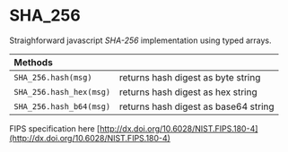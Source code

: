 # SHA_256

Straighforward javascript *SHA-256* implementation using typed arrays.
  
| Methods                    |                                      |
|:---------------------------|:-------------------------------------|
|```SHA_256.hash(msg)```     | returns hash digest as byte string   |
|```SHA_256.hash_hex(msg)``` | returns hash digest as hex string    |
|```SHA_256.hash_b64(msg)``` | returns hash digest as base64 string |

FIPS specification here [http://dx.doi.org/10.6028/NIST.FIPS.180-4](http://dx.doi.org/10.6028/NIST.FIPS.180-4)
